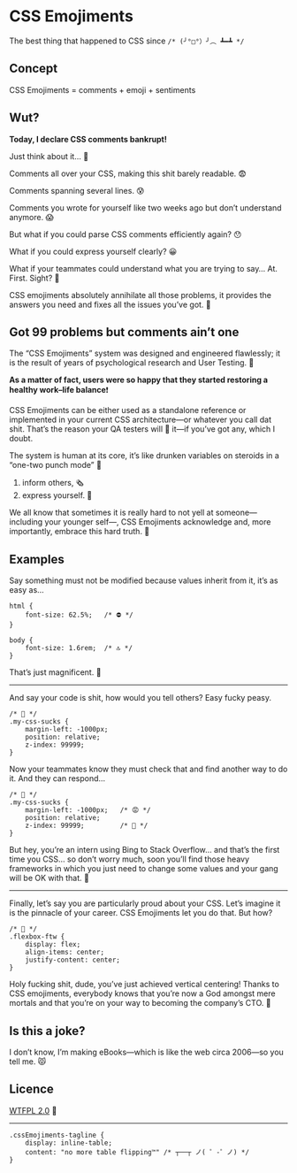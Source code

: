 # CSS Emojiments 

The best thing that happened to CSS since `/* (╯°□°）╯︵ ┻━┻ */`

## Concept

CSS Emojiments = comments + emoji + sentiments

## Wut?

**Today, I declare CSS comments bankrupt!** 

Just think about it… 🤔

Comments all over your CSS, making this shit barely readable. 😨

Comments spanning several lines. 😰

Comments you wrote for yourself like two weeks ago but don’t understand anymore. 😱

But what if you could parse CSS comments efficiently again? 😯

What if you could express yourself clearly? 😀

What if your teammates could understand what you are trying to say… At. First. Sight? 🤗

CSS emojiments absolutely annihilate all those problems, it provides the answers you need and fixes all the issues you’ve got. 🙌

## Got 99 problems but comments ain’t one

The “CSS Emojiments” system was designed and engineered flawlessly; it is the result of years of psychological research and User Testing. 🐀

**As a matter of fact, users were so happy that they started restoring a healthy work–life balance**❗️

CSS Emojiments can be either used as a standalone reference or implemented in your current CSS architecture—or whatever you call dat shit. That’s the reason your QA testers will 💙 it—if you’ve got any, which I doubt.

The system is human at its core, it’s like drunken variables on steroids in a “one-two punch mode” 👊

1. inform others, 🗞
2. express yourself. 📢

We all know that sometimes it is really hard to not yell at someone—including your younger self—, CSS Emojiments acknowledge and, more importantly, embrace this hard truth. 🙏

## Examples

Say something must not be modified because values inherit from it, it’s as easy as…

```
html {
	font-size: 62.5%; 	/* ⛔️ */
}

body {
	font-size: 1.6rem;	/* 🔝 */
}
```

That’s just magnificent. 👏

* * *

And say your code is shit, how would you tell others? Easy fucky peasy.

```
/* 💩 */
.my-css-sucks {
	margin-left: -1000px;
	position: relative;
	z-index: 99999;
}
```

Now your teammates know they must check that and find another way to do it. And they can respond…

```
/* 💩 */
.my-css-sucks {
	margin-left: -1000px;	/* 😡 */
	position: relative;
	z-index: 99999;			/* 🤔 */
}
```

But hey, you’re an intern using Bing to Stack Overflow… and that’s the first time you CSS… so don’t worry much, soon you’ll find those heavy frameworks in which you just need to change some values and your gang will be OK with that. 💪

* * *

Finally, let’s say you are particularly proud about your CSS. Let’s imagine it is the pinnacle of your career. CSS Emojiments let you do that. But how?

```
/* 👑 */
.flexbox-ftw {
	display: flex;
	align-items: center;
	justify-content: center;
}
```

Holy fucking shit, dude, you’ve just achieved vertical centering! Thanks to CSS emojiments, everybody knows that you’re now a God amongst mere mortals and that you’re on your way to becoming the company’s CTO. 🚀

## Is this a joke?

I don’t know, I’m making eBooks—which is like the web circa 2006—so you tell me. 😾

## Licence

[WTFPL 2.0](http://www.wtfpl.net/about/) 🤘

* * *

```
.cssEmojiments-tagline { 
	display: inline-table;
	content: "no more table flipping™" /* ┬──┬ ノ( ゜-゜ノ) */
}
```